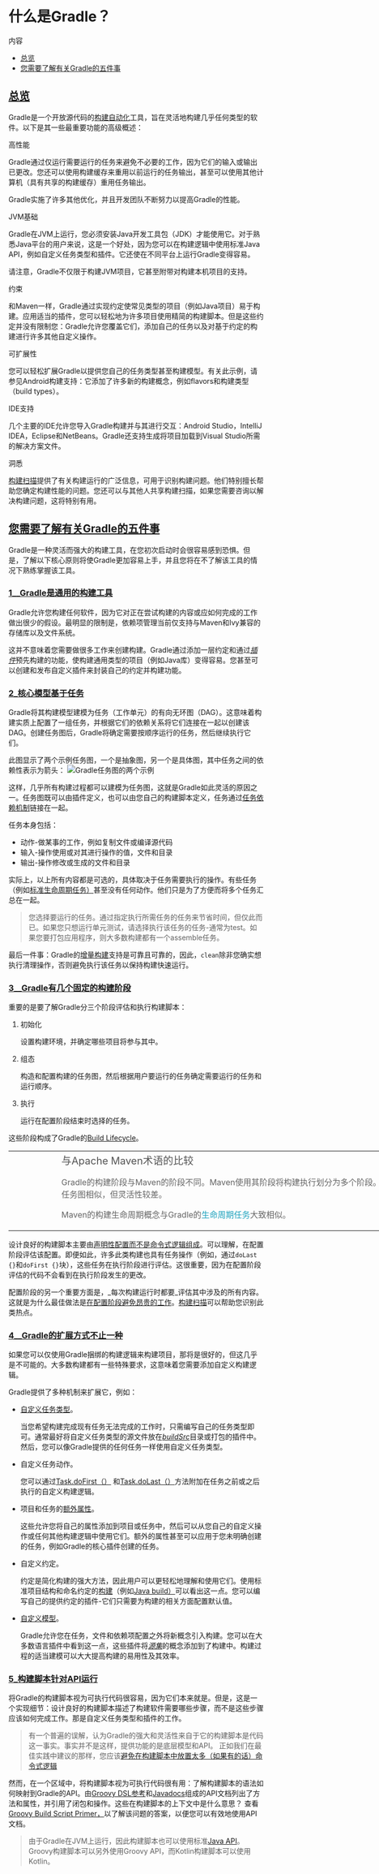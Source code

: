 # 什么是Gradle？

内容

* [总览](#总览)
* [您需要了解有关Gradle的五件事](#您需要了解有关Gradle的五件事)

## [总览](#总览)

Gradle是一个开放源代码的[构建自动化](https://en.wikipedia.org/wiki/Build_automation)工具，旨在灵活地构建几乎任何类型的软件。以下是其一些最重要功能的高级概述：

高性能

Gradle通过仅运行需要运行的任务来避免不必要的工作，因为它们的输入或输出已更改。您还可以使用构建缓存来重用以前运行的任务输出，甚至可以使用其他计算机（具有共享的构建缓存）重用任务输出。

Gradle实施了许多其他优化，并且开发团队不断努力以提高Gradle的性能。

JVM基础

Gradle在JVM上运行，您必须安装Java开发工具包（JDK）才能使用它。对于熟悉Java平台的用户来说，这是一个好处，因为您可以在构建逻辑中使用标准Java API，例如自定义任务类型和插件。它还使在不同平台上运行Gradle变得容易。

请注意，Gradle不仅限于构建JVM项目，它甚至附带对构建本机项目的支持。

约束

和Maven一样，Gradle通过实现约定使常见类型的项目（例如Java项目）易于构建。应用适当的插件，您可以轻松地为许多项目使用精简的构建脚本。但是这些约定并没有限制您：Gradle允许您覆盖它们，添加自己的任务以及对基于约定的构建进行许多其他自定义操作。

可扩展性

您可以轻松扩展Gradle以提供您自己的任务类型甚至构建模型。有关此示例，请参见Android构建支持：它添加了许多新的构建概念，例如flavors和构建类型（build types）。

IDE支持

几个主要的IDE允许您导入Gradle构建并与其进行交互：Android Studio，IntelliJ IDEA，Eclipse和NetBeans。Gradle还支持生成将项目加载到Visual Studio所需的解决方案文件。

洞悉

[构建扫描](https://scans.gradle.com/)提供了有关构建运行的广泛信息，可用于识别构建问题。他们特别擅长帮助您确定构建性能的问题。您还可以与其他人共享构建扫描，如果您需要咨询以解决构建问题，这将特别有用。

## [您需要了解有关Gradle的五件事](#您需要了解有关Gradle的五件事)

Gradle是一种灵活而强大的构建工具，在您初次启动时会很容易感到恐惧。但是，了解以下核心原则将使Gradle更加容易上手，并且您将在不了解该工具的情况下熟练掌握该工具。

### [1\__Gradle是通用的构建工具](#1\__Gradle是通用的构建工具)

Gradle允许您构建任何软件，因为它对正在尝试构建的内容或应如何完成的工作做出很少的假设。最明显的限制是，依赖项管理当前仅支持与Maven和Ivy兼容的存储库以及文件系统。

这并不意味着您需要做很多工作来创建构建。Gradle通过添加一层约定和通过[_插件_](/md/使用Gradle插件.md#plugins)预先构建的功能，使构建通用类型的项目（例如Java库）变得容易。您甚至可以创建和发布自定义插件来封装自己的约定并构建功能。

### [2_核心模型基于任务](#2_核心模型基于任务)

Gradle将其构建模型建模为任务（工作单元）的有向无环图（DAG）。这意味着构建实质上配置了一组任务，并根据它们的依赖关系将它们连接在一起以创建该DAG。创建任务图后，Gradle将确定需要按顺序运行的任务，然后继续执行它们。

此图显示了两个示例任务图，一个是抽象图，另一个是具体图，其中任务之间的依赖性表示为箭头：
![Gradle任务图的两个示例](https://docs.gradle.org/current/userguide/img/task-dag-examples.png)



这样，几乎所有构建过程都可以建模为任务图，这就是Gradle如此灵活的原因之一。任务图既可以由插件定义，也可以由您自己的构建脚本定义，任务通过[任务依赖机制](/md/构建脚本基础.md#任务依赖性)链接在一起。

任务本身包括：

* 动作-做某事的工作，例如复制文件或编译源代码
* 输入-操作使用或对其进行操作的值，文件和目录
* 输出-操作修改或生成的文件和目录

实际上，以上所有内容都是可选的，具体取决于任务需要执行的操作。有些任务（例如[标准生命周期任务）](https://docs.gradle.org/6.7.1/userguide/base_plugin.html#sec:base_tasks)甚至没有任何动作。他们只是为了方便而将多个任务汇总在一起。

> 您选择要运行的任务。通过指定执行所需任务的任务来节省时间，但仅此而已。如果您只想运行单元测试，请选择执行该任务的任务-通常为test。如果您要打包应用程序，则大多数构建都有一个assemble任务。

最后一件事：Gradle的[增量构建](/md/处理任务.md#最新检查（又称增量构建）)支持是可靠且可靠的，因此，`clean`除非您确实想执行清理操作，否则避免执行该任务以保持构建快速运行。

### [3\__Gradle有几个固定的构建阶段](#3\__Gradle有几个固定的构建阶段)

重要的是要了解Gradle分三个阶段评估和执行构建脚本：

1.  初始化  

    设置构建环境，并确定哪些项目将参与其中。
2.  组态  

    构造和配置构建的任务图，然后根据用户要运行的任务确定需要运行的任务和运行顺序。
3.  执行  

    运行在配置阶段结束时选择的任务。

这些阶段构成了Gradle的[Build Lifecycle](/md/构建生命周期.md#build_lifecycle)。

<table style="background:none;width:912px;"><tbody><tr><td class="icon" style="color:rgba(0, 0, 0, 0.8);width:80px;"><i class="fa icon-note"></i></td><td class="content" style="font-size:1.0625rem;color:rgba(0, 0, 0, 0.6);"><div class="title" style="color:rgb(85, 85, 85);font-size:1.25rem;"><font><font>与Apache Maven术语的比较</font></font></div><div class="paragraph"><p style="font-size: 1rem;"><font><font>Gradle的构建阶段与Maven的阶段不同。</font><font>Maven使用其阶段将构建执行划分为多个阶段。</font><font>它们的作用与Gradle的任务图相似，但灵活性较差。</font></font></p></div><div class="paragraph"><p style="font-size: 1rem;"><font><font>Maven的构建生命周期概念与Gradle的</font></font><a href="" style="color:rgb(29, 162, 189);text-decoration:none;"><font><font>生命周期任务</font></font></a><font><font>大致相似</font><font>。</font></font></p></div></td></tr></tbody></table>

设计良好的构建脚本主要由[声明性配置而不是命令式逻辑组成](/md/创作可维护版本的最佳实践.md#避免在脚本中使用命令式逻辑)。可以理解，在配置阶段评估该配置。即便如此，许多此类构建也具有任务操作（例如，通过`doLast {}`和`doFirst {}`块），这些任务在执行阶段进行评估。这很重要，因为在配置阶段评估的代码不会看到在执行阶段发生的更改。

配置阶段的另一个重要方面是，_每次构建运行时都要_评估其中涉及的所有内容。这就是为什么最佳做法是[在配置阶段避免昂贵的工作](/md/创作可维护版本的最佳实践.md#最小化在配置阶段执行的逻辑)。[构建扫描](https://scans.gradle.com/)可以帮助您识别此类热点。

### [4\__Gradle的扩展方式不止一种](#4\__Gradle的扩展方式不止一种)

如果您可以仅使用Gradle捆绑的构建逻辑来构建项目，那将是很好的，但这几乎是不可能的。大多数构建都有一些特殊要求，这意味着您需要添加自定义构建逻辑。

Gradle提供了多种机制来扩展它，例如：

* [自定义任务类型](/md/开发自定义Gradle任务类型.md)。  

  当您希望构建完成现有任务无法完成的工作时，只需编写自己的任务类型即可。通常最好将自定义任务类型的源文件放在[_buildSrc_](/md/组织Gradle项目.md#用`buildSrc`抽象逻辑势在必行)目录或打包的插件中。然后，您可以像Gradle提供的任何任务一样使用自定义任务类型。
* 自定义任务动作。  

  您可以通过[Task.doFirst（）](https://docs.gradle.org/6.7.1/dsl/org.gradle.api.Task.html#org.gradle.api.Task:doFirst\(org.gradle.api.Action\))
  和[Task.doLast（）](https://docs.gradle.org/6.7.1/dsl/org.gradle.api.Task.html#org.gradle.api.Task:doLast\(org.gradle.api.Action\))方法附加在任务之前或之后执行的自定义构建逻辑。
* 项目和任务的[额外属性](/md/编写构建脚本.md#额外的属性)。  

  这些允许您将自己的属性添加到项目或任务中，然后可以从您自己的自定义操作或任何其他构建逻辑中使用它们。额外的属性甚至可以应用于您未明确创建的任务，例如Gradle的核心插件创建的任务。
* 自定义约定。  

  约定是简化构建的强大方法，因此用户可以更轻松地理解和使用它们。使用标准项目结构和命名约定的[构建](/md/构建Java和JVM项目.md#building_java_projects)（例如[Java build）](/md/构建Java和JVM项目.md#building_java_projects)可以看出这一点。您可以编写自己的提供约定的插件-它们只需要为构建的相关方面配置默认值。
* [自定义模型](https://guides.gradle.org/implementing-gradle-plugins/#modeling_dsl_like_apis)。  

  Gradle允许您在任务，文件和依赖项配置之外将新概念引入构建。您可以在大多数语言插件中看到这一点，这些插件将[_源集_](/md/构建Java和JVM项目.md#通过源集声明源文件)的概念添加到了构建中。构建过程的适当建模可以大大提高构建的易用性及其效率。

### [5_构建脚本针对API运行](#5_构建脚本针对API运行)

将Gradle的构建脚本视为可执行代码很容易，因为它们本来就是。但是，这是一个实现细节：设计良好的构建脚本描述了构建软件需要哪些步骤，而不是这些步骤应该如何完成工作。那是自定义任务类型和插件的工作。
>  有一个普遍的误解，认为Gradle的强大和灵活性来自于它的构建脚本是代码这一事实。事实并不是这样，提供功能的是底层模型和API。
正如我们在最佳实践中建议的那样，您应该[避免在构建脚本中放置太多（如果有的话）命令式逻辑](/md/创作可维护版本的最佳实践.md#避免在脚本中使用命令式逻辑)

然而，在一个区域中，将构建脚本视为可执行代码很有用：了解构建脚本的语法如何映射到Gradle的API。由[Groovy DSL参考](https://docs.gradle.org/6.7.1/dsl/)和[Javadocs](https://docs.gradle.org/6.7.1/javadoc/)组成的API文档列出了方法和属性，并引用了闭包和操作。这些在构建脚本的上下文中是什么意思？
查看[Groovy Build Script Primer，](https://docs.gradle.org/6.7.1/userguide/groovy_build_script_primer.html#groovy_build_script_primer)以了解该问题的答案，以便您可以有效地使用API文档。
> 由于Gradle在JVM上运行，因此构建脚本也可以使用标准[Java API](https://docs.oracle.com/javase/8/docs/api)。Groovy构建脚本可以另外使用Groovy API，而Kotlin构建脚本可以使用Kotlin。
